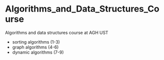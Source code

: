 # Algorithms_and_Data_Structures_Course
Algorithms and data structures course at AGH UST
- sorting algorithms (1-3)
- graph algorithms (4-6)
- dynamic algorithms (7-9)
